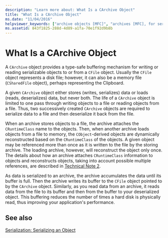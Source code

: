 ```yaml
---
description: "Learn more about: What Is a CArchive Object"
title: "What Is a CArchive Object"
ms.date: "11/04/2016"
helpviewer_keywords: ["archive objects [MFC]", "archives [MFC], for serialization", "buffers, serializable objects", "CArchive class [MFC], about CArchive class [MFC]", "buffering, serializable objects"]
ms.assetid: 843f1825-288d-4d89-a1fa-70e1f92d9b8b
---
```

# What Is a CArchive Object

A `CArchive` object provides a type-safe buffering mechanism for writing or reading serializable objects to or from a `CFile` object. Usually the `CFile` object represents a disk file; however, it can also be a memory file (`CSharedFile` object), perhaps representing the Clipboard.

A given `CArchive` object either stores (writes, serializes) data or loads (reads, deserializes) data, but never both. The life of a `CArchive` object is limited to one pass through writing objects to a file or reading objects from a file. Thus, two successively created `CArchive` objects are required to serialize data to a file and then deserialize it back from the file.

When an archive stores objects to a file, the archive attaches the `CRuntimeClass` name to the objects. Then, when another archive loads objects from a file to memory, the `CObject`-derived objects are dynamically reconstructed based on the `CRuntimeClass` of the objects. A given object may be referenced more than once as it is written to the file by the storing archive. The loading archive, however, will reconstruct the object only once. The details about how an archive attaches `CRuntimeClass` information to objects and reconstructs objects, taking into account possible multiple references, are described in [Technical Note 2](../mfc/tn002-persistent-object-data-format.md).

As data is serialized to an archive, the archive accumulates the data until its buffer is full. Then the archive writes its buffer to the `CFile` object pointed to by the `CArchive` object. Similarly, as you read data from an archive, it reads data from the file to its buffer and then from the buffer to your deserialized object. This buffering reduces the number of times a hard disk is physically read, thus improving your application's performance.

## See also

[Serialization: Serializing an Object](../mfc/serialization-serializing-an-object.md)
